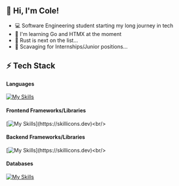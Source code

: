 <!-- Level 1: Simplie Bio and stats -->

## 👋 Hi, I'm Cole!

- 💻 Software Engineering student starting my long journey in tech <br/>
- 💭 I'm learning Go and HTMX at the moment <br/>
- 🦀 Rust is next on the list... <br/>
- 📜 Scavaging for Internships/Junior positions... <br/>

<!-- Level 2/3: -->
## ⚡️ Tech Stack
#### Languages
[![My Skills](https://skillicons.dev/icons?i=go,ts,rust,java,py)](https://skillicons.dev)<br/>

####  Frontend Frameworks/Libraries
[![My Skills](https://skillicons.dev/icons?i=react,angular,htmx,tailwind,)](https://skillicons.dev)<br/>

#### Backend Frameworks/Libraries
[![My Skills](https://skillicons.dev/icons?i=nextjs,express,spring,django,)](https://skillicons.dev)<br/>

#### Databases
[![My Skills](https://skillicons.dev/icons?i=mongodb,postgres,mysql,firebase,supabase)](https://skillicons.dev)<br/>





